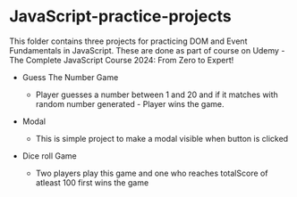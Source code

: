 # JavaScript-practice-projects
This folder contains three projects for practicing DOM and Event Fundamentals in JavaScript. 
These are done as part of course on Udemy - The Complete JavaScript Course 2024: From Zero to Expert!

- Guess The Number Game
  - Player guesses a number between 1 and 20 and if it matches with random number generated - Player wins the game.

- Modal
  - This is simple project to make a modal visible when button is clicked
 
- Dice roll Game
   - Two players play this game and one who reaches totalScore of atleast 100 first wins the game
